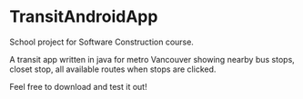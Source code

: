 # TransitAndroidApp

School project for Software Construction course.

A transit app written in java for metro Vancouver showing nearby bus stops, closet stop, all available routes when stops are clicked.

Feel free to download and test it out!
